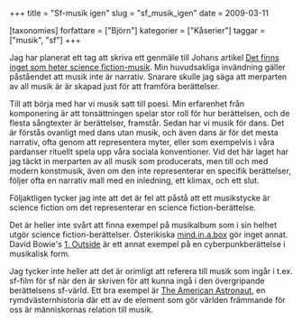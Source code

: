 +++
title = "Sf-musik igen"
slug = "sf_musik_igen"
date = 2009-03-11

[taxonomies]
forfattare = ["Björn"]
kategorier = ["Kåserier"]
taggar = ["musik", "sf"]
+++

Jag har planerat ett tag att skriva ett genmäle till Johans artikel [Det
finns inget som heter science
fiction-musik](2008/02/18/det-finns-inget-som-heter-science-fiction-musik).
Min huvudsakliga invändning gäller påståendet att musik inte är narrativ.
Snarare skulle jag säga att merparten av all musik är är skapad just för att
framföra berättelser.

Till att börja med har vi musik satt till poesi. Min erfarenhet från
komponering är att tonsättningen spelar stor roll för hur berättelsen, och de
flesta sångtexter är berättelser, framstår. Sedan har vi musik för dans. Det
är förstås ovanligt med dans utan musik, och även dans är för det mesta
narrativ, ofta genom att representera myter, eller som exempelvis i våra
pardanser rituellt spela upp våra sociala konventioner. Vid det här laget har
jag täckt in merparten av all musik som producerats, men till och med modern
konstmusik, även om den inte representerar en specifik berättelser, följer
ofta en narrativ mall med en inledning, ett klimax, och ett slut.

Följaktligen tycker jag inte att det är fel att påstå att ett musikstycke är
science fiction om det representerar en science fiction-berättelse.

Det är heller inte svårt att finna exempel på musikalbum som i sin helhet
utgör science fiction-berättelser. Österikiska
[mind.in.a.box](http://en.wikipedia.org/wiki/Mind_in_a_box) gör inget annat.
David Bowie's [1. Outside](http://en.wikipedia.org/wiki/Outside_(album)) är
ett annat exempel på en cyberpunkberättelse i musikalisk form.

Jag tycker inte heller att det är orimligt att referera till musik som ingår
i t.ex. sf-film för sf när den är skriven för att kunna ingå i den
övergripande berättelsens sf-värld. Ett bra exempel är [The American
Astronaut](http://elektrubadur.se/2008/07/09/den-amerikanske-astronauten), en
rymdvästernhistoria där ett av de element som gör världen främmande för oss
är människornas relation till musik.
